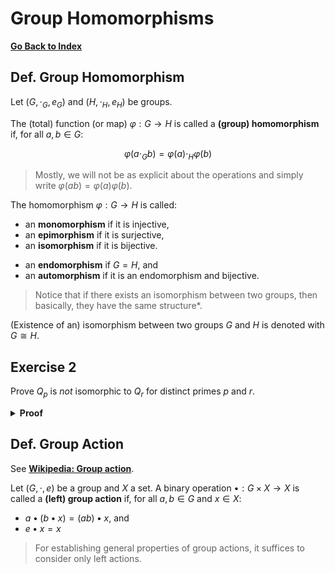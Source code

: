 # Group Homomorphisms

[**Go Back to Index**](./00-index.md)

## Def. Group Homomorphism

Let $(G, \cdot_G, e_G)$ and $(H, \cdot_H, e_H)$ be groups.

The (total) function (or map) $\varphi: G \to H$ is called a **(group) homomorphism** if, for all $a, b \in G$:

$$\varphi(a \cdot_G b) = \varphi(a) \cdot_H \varphi(b)$$

> Mostly, we will not be as explicit about the operations and simply write $\varphi(ab)=\varphi(a)\varphi(b)$.

The homomorphism $\varphi: G \to H$ is called:

* an **monomorphism** if it is injective,
* an **epimorphism** if it is surjective,
* an **isomorphism** if it is bijective.

<!--  -->

* an **endomorphism** if $G=H$, and
* an **automorphism** if it is an endomorphism and bijective.

> Notice that if there exists an isomorphism between two groups, then basically, they have the  same structure*.

(Existence of an) isomorphism between two groups $G$ and $H$ is denoted with $G \cong H$.

## Exercise 2

Prove $Q_p$ is _not_ isomorphic to $Q_r$ for distinct primes $p$ and $r$.

<details>
<summary><b>Proof</b></summary>
<br/>

Exercise.

</details>

## Def. Group Action

See [**Wikipedia: Group action**](https://en.wikipedia.org/wiki/Group_action).

Let $(G, \cdot, e)$ be a group and $X$ a set. A binary operation $\bullet: G \times X \to X$ is called a **(left) group action** if, for all $a,b \in G$ and $x \in X$:

* $a \bullet (b \bullet x) = (a b) \bullet x$, and
* $e \bullet x = x$

> For establishing general properties of group actions, it suffices to consider only left actions.
